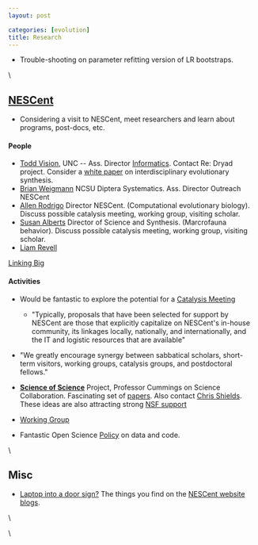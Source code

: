 ```yaml
---
layout: post

categories: [evolution]
title: Research
---
```







 








-   Trouble-shooting on parameter refitting version of LR bootstraps.

\

[NESCent](http://www.nescent.org/index.php "http://www.nescent.org/index.php")
------------------------------------------------------------------------------

-   Considering a visit to NESCent, meet researchers and learn about
    programs, post-docs, etc.

#### People

-   [Todd
    Vision](http://visionlab.bio.unc.edu/index.ptml "http://visionlab.bio.unc.edu/index.ptml"),
    UNC -- Ass. Director
    [Informatics](http://www.nescent.org/informatics/ "http://www.nescent.org/informatics/").
    Contact Re: Dryad project. Consider a [white
    paper](http://www.nescent.org/informatics/whitepapers.php "http://www.nescent.org/informatics/whitepapers.php")
    on interdisciplinary evolutionary synthesis.
-   [Brian
    Weigmann](http://www4.ncsu.edu/unity/users/b/bwiegman/public_html/labweb/index.html "http://www4.ncsu.edu/unity/users/b/bwiegman/public_html/labweb/index.html")
    NCSU Diptera Systematics. Ass. Director Outreach NESCent
-   [Allen
    Rodrigo](http://fds.duke.edu/db/aas/Biology/faculty/rodrigo "http://fds.duke.edu/db/aas/Biology/faculty/rodrigo")
    Director NESCent. (Computational evolutionary biology). Discuss
    possible catalysis meeting, working group, visiting scholar.
-   [Susan
    Alberts](http://fds.duke.edu/db/aas/Biology/alberts "http://fds.duke.edu/db/aas/Biology/alberts")
    Director of Science and Synthesis. (Marcrofauna behavior). Discuss
    possible catalysis meeting, working group, visiting scholar.
-   [Liam
    Revell](http://anolis.oeb.harvard.edu/~liam/ "http://anolis.oeb.harvard.edu/~liam/")

[Linking
Big](http://hdl.handle.net/10.1111/j.1558-5646.2009.00892.x "doi:10.1111/j.1558-5646.2009.00892.x")

#### Activities

-   Would be fantastic to explore the potential for a [Catalysis
    Meeting](http://www.nescent.org/science/meetings.php "http://www.nescent.org/science/meetings.php")
    -   "Typically, proposals that have been selected for support by
        NESCent are those that explicitly capitalize on NESCent's
        in-house community, its linkages locally, nationally, and
        internationally, and the IT and logistic resources that are
        available"

-   "We greatly encourage synergy between sabbatical scholars,
    short-term visitors, working groups, catalysis groups, and
    postdoctoral fellows."

-   **[Science of
    Science](http://www.nescent.org/science/sos.php "http://www.nescent.org/science/sos.php")**
    Project, Professor Cummings on Science Collaboration. Fascinating
    set of
    [papers](http://netvis.fuqua.duke.edu/papers/ "http://netvis.fuqua.duke.edu/papers/").
    Also contact [Chris
    Shields](http://www.nescent.org/science/chris_shields.php "http://www.nescent.org/science/chris_shields.php").
    These ideas are also attracting strong [NSF
    support](http://www.nsf.gov/funding/pgm_summ.jsp?pims_id=501084 "http://www.nsf.gov/funding/pgm_summ.jsp?pims_id=501084")

-   [Working
    Group](http://www.nescent.org/science/workinggroup.php "http://www.nescent.org/science/workinggroup.php")

-   Fantastic Open Science
    [Policy](http://www.nescent.org/informatics/data_software_policy.php "http://www.nescent.org/informatics/data_software_policy.php")
    on data and code.

\

Misc
----

-   [Laptop into a door
    sign?](http://www.hackademe.com/2010/03/turn-an-old-laptop-into-a-multi-purpose-office-door-sign/ "http://www.hackademe.com/2010/03/turn-an-old-laptop-into-a-multi-purpose-office-door-sign/")
    The things you find on the [NESCent website
    blogs](http://kaboodle.nescent.org/?q=taxonomy/term/4&page=1 "http://kaboodle.nescent.org/?q=taxonomy/term/4&page=1").

\

\

